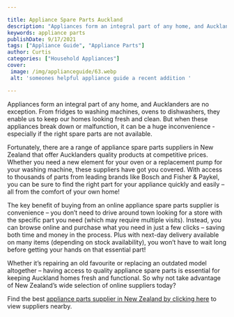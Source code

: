 ```yaml
---

title: Appliance Spare Parts Auckland
description: "Appliances form an integral part of any home, and Aucklanders are no exception. From fridges to washing machines, ovens to dishwas...learn about it in this post"
keywords: appliance parts
publishDate: 9/17/2021
tags: ["Appliance Guide", "Appliance Parts"]
author: Curtis
categories: ["Household Appliances"]
cover: 
 image: /img/applianceguide/63.webp
 alt: 'someones helpful appliance guide a recent addition '

---
```


Appliances form an integral part of any home, and Aucklanders are no exception. From fridges to washing machines, ovens to dishwashers, they enable us to keep our homes looking fresh and clean. But when these appliances break down or malfunction, it can be a huge inconvenience - especially if the right spare parts are not available.

Fortunately, there are a range of appliance spare parts suppliers in New Zealand that offer Aucklanders quality products at competitive prices. Whether you need a new element for your oven or a replacement pump for your washing machine, these suppliers have got you covered. With access to thousands of parts from leading brands like Bosch and Fisher & Paykel, you can be sure to find the right part for your appliance quickly and easily – all from the comfort of your own home!

The key benefit of buying from an online appliance spare parts supplier is convenience – you don’t need to drive around town looking for a store with the specific part you need (which may require multiple visits). Instead, you can browse online and purchase what you need in just a few clicks – saving both time and money in the process. Plus with next-day delivery available on many items (depending on stock availability), you won’t have to wait long before getting your hands on that essential part!

Whether it’s repairing an old favourite or replacing an outdated model altogether – having access to quality appliance spare parts is essential for keeping Auckland homes fresh and functional. So why not take advantage of New Zealand’s wide selection of online suppliers today?

Find the best <a href="/pages/appliance-parts-suppliers/new-zealand/">appliance parts supplier in New Zealand by clicking here</a> to view suppliers nearby.
